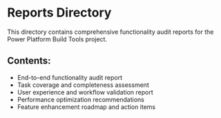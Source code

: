 # Reports Directory

This directory contains comprehensive functionality audit reports for the Power Platform Build Tools project.

## Contents:
- End-to-end functionality audit report
- Task coverage and completeness assessment  
- User experience and workflow validation report
- Performance optimization recommendations
- Feature enhancement roadmap and action items